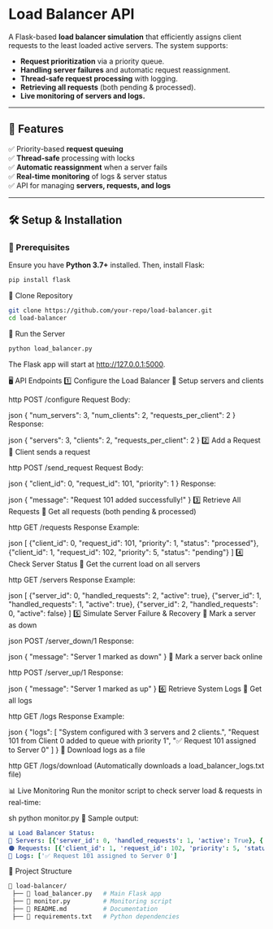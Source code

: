 # **Load Balancer API**
A Flask-based **load balancer simulation** that efficiently assigns client requests to the least loaded active servers. The system supports:
- **Request prioritization** via a priority queue.
- **Handling server failures** and automatic request reassignment.
- **Thread-safe request processing** with logging.
- **Retrieving all requests** (both pending & processed).
- **Live monitoring of servers and logs.**

---

## **🚀 Features**
✅ Priority-based **request queuing**  
✅ **Thread-safe** processing with locks  
✅ **Automatic reassignment** when a server fails  
✅ **Real-time monitoring** of logs & server status  
✅ API for managing **servers, requests, and logs**

---

## **🛠️ Setup & Installation**
### **🔹 Prerequisites**
Ensure you have **Python 3.7+** installed. Then, install Flask:
```sh
pip install flask
```
🔹 Clone Repository
```sh
git clone https://github.com/your-repo/load-balancer.git
cd load-balancer
```
🔹 Run the Server
```sh
python load_balancer.py
```
The Flask app will start at http://127.0.0.1:5000.

🖥️ API Endpoints
1️⃣ Configure the Load Balancer
📌 Setup servers and clients

http
POST /configure
Request Body:

json
{
    "num_servers": 3,
    "num_clients": 2,
    "requests_per_client": 2
}
Response:

json
{
    "servers": 3,
    "clients": 2,
    "requests_per_client": 2
}
2️⃣ Add a Request
📌 Client sends a request

http
POST /send_request
Request Body:

json
{
    "client_id": 0,
    "request_id": 101,
    "priority": 1
}
Response:

json
{
    "message": "Request 101 added successfully!"
}
3️⃣ Retrieve All Requests
📌 Get all requests (both pending & processed)

http
GET /requests
Response Example:

json
[
    {"client_id": 0, "request_id": 101, "priority": 1, "status": "processed"},
    {"client_id": 1, "request_id": 102, "priority": 5, "status": "pending"}
]
4️⃣ Check Server Status
📌 Get the current load on all servers

http
GET /servers
Response Example:

json
[
    {"server_id": 0, "handled_requests": 2, "active": true},
    {"server_id": 1, "handled_requests": 1, "active": true},
    {"server_id": 2, "handled_requests": 0, "active": false}
]
5️⃣ Simulate Server Failure & Recovery
📌 Mark a server as down

json
POST /server_down/1
Response:

json
{
    "message": "Server 1 marked as down"
}
📌 Mark a server back online

http
POST /server_up/1
Response:

json
{
    "message": "Server 1 marked as up"
}
6️⃣ Retrieve System Logs
📌 Get all logs

http
GET /logs
Response Example:

json
{
    "logs": [
        "System configured with 3 servers and 2 clients.",
        "Request 101 from Client 0 added to queue with priority 1",
        "✅ Request 101 assigned to Server 0"
    ]
}
📌 Download logs as a file

http
GET /logs/download
(Automatically downloads a load_balancer_logs.txt file)

📊 Live Monitoring
Run the monitor script to check server load & requests in real-time:

sh
python monitor.py
🔹 Sample output:

```yaml
📊 Load Balancer Status:
🔹 Servers: [{'server_id': 0, 'handled_requests': 1, 'active': True}, {'server_id': 1, 'handled_requests': 1, 'active': True}]
🟠 Requests: [{'client_id': 1, 'request_id': 102, 'priority': 5, 'status': 'pending'}]
📝 Logs: ['✅ Request 101 assigned to Server 0']
```
📌 Project Structure
```bash
📂 load-balancer/
 ├── 📜 load_balancer.py   # Main Flask app
 ├── 📜 monitor.py         # Monitoring script
 ├── 📜 README.md          # Documentation
 ├── 📜 requirements.txt   # Python dependencies
```
